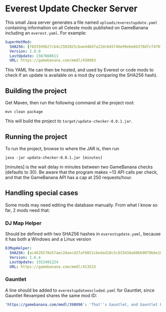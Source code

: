 # Everest Update Checker Server

This small Java server generates a file named `uploads/everestupdate.yaml` containing information on all Celeste mods published on GameBanana including an `everest.yaml`. For example:
```yaml
SuperHotMod:
  SHA256: [7025599b27cb4c2502025cbae448dfa22dc645746e99ebe6b378d7cf4707d4cf]
  Version: 2.0.0
  LastUpdate: 1567660611
  URL: https://gamebanana.com/mmdl/430983
```

This YAML file can then be hosted, and used by Everest or code mods to check if an update is available on a mod (by comparing the SHA256 hash).

## Building the project

Get Maven, then run the following command at the project root:

```
mvn clean package
```

This will build the project to `target/update-checker-0.0.1.jar`.

## Running the project

To run the project, browse to where the JAR is, then run

```
java -jar update-checker-0.0.1.jar [minutes]
```

[minutes] is the wait delay in minutes between two GameBanana checks (defaults to 30). Be aware that the program makes ~13 API calls per check, and that the GameBanana API has a cap at 250 requests/hour.

## Handling special cases

Some mods may need editing the database manually. From what I know so far, 2 mods need that:

### DJ Map Helper

Should be defined with two SHA256 hashes in `everestupdate.yaml`, because it has both a Windows and a Linux version

```yaml
DJMapHelper:
  SHA256: [ac4629178e57aec2daecd2faf8021cbedad18c5c633416a60bb9079bbe108395, 4a036681fdd191ee47196e1f364beebf687f8dfc57b4ab30d37b44f7ba28daaa]
  Version: 1.6.4
  LastUpdate: 1552491224
  URL: https://gamebanana.com/mmdl/413533
```

### Gauntlet

A line should be added to `everestupdateexcluded.yaml` for Gauntlet, since Gauntlet Revamped shares the same mod ID: 

```yaml
'https://gamebanana.com/mmdl/398096': 'That''s Gauntlet, and Gauntlet Revamped (https://gamebanana.com/mmdl/413583) has the same id but is more recent'
```